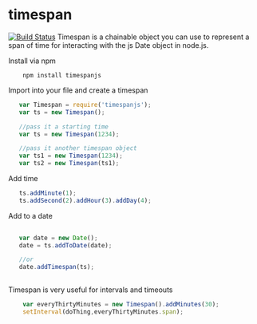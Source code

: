 timespan 
========

[![Build Status](https://secure.travis-ci.org/dmamills/timespan.png)](http://travis-ci.org/dmamills/timespan)
Timespan is a chainable object you can use to represent a span of time for interacting with the js Date object in node.js.

Install via npm
```
	npm install timespanjs
```

Import into your file and create a timespan
 ```javascript
    var Timespan = require('timespanjs');
    var ts = new Timespan();

    //pass it a starting time
    var ts = new Timespan(1234);

    //pass it another timespan object
    var ts1 = new Timespan(1234);
    var ts2 = new Timespan(ts1);
 ```
 
 Add time
 
 ```javascript
    ts.addMinute(1);
    ts.addSecond(2).addHour(3).addDay(4);
 ```  
 
 Add to a date
 ```javascript
  
    var date = new Date();
    date = ts.addToDate(date);

    //or
    date.addTimespan(ts);
  
 ```

Timespan is very useful for intervals and timeouts

```javascript
	var everyThirtyMinutes = new Timespan().addMinutes(30);
	setInterval(doThing,everyThirtyMinutes.span);
```

    

